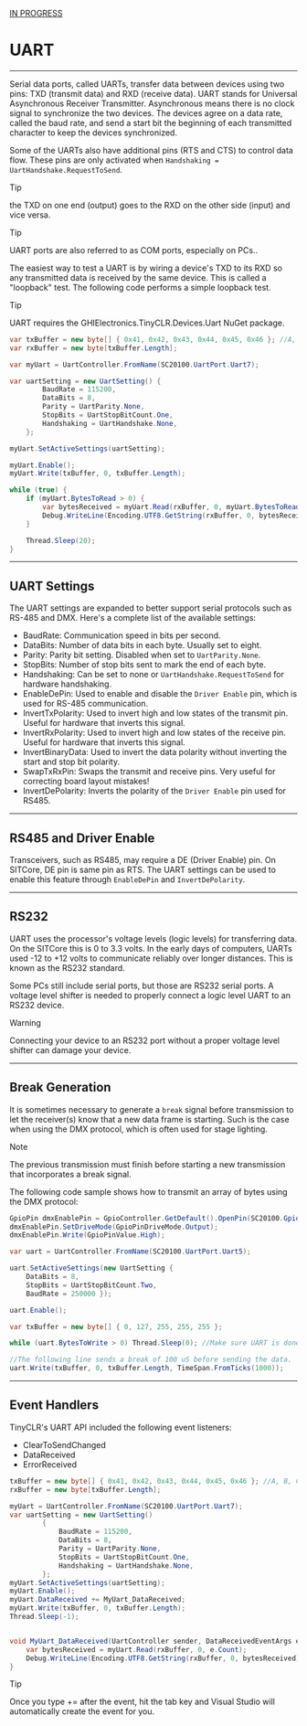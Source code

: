 [IN PROGRESS](error.md) 
# UART 
---
Serial data ports, called UARTs, transfer data between devices using two pins: TXD (transmit data) and RXD (receive data). UART stands for Universal Asynchronous Receiver Transmitter. Asynchronous means there is no clock signal to synchronize the two devices. The devices agree on a data rate, called the baud rate, and send a start bit the beginning of each transmitted character to keep the devices synchronized.

Some of the UARTs also have additional pins (RTS and CTS) to control data flow. These pins are only activated when `Handshaking = UartHandshake.RequestToSend`.

> [!Tip]
> the TXD on one end (output) goes to the RXD on the other side (input) and vice versa.

> [!Tip]
> UART ports are also referred to as COM ports, especially on PCs..

The easiest way to test a UART is by wiring a device's TXD to its RXD so any transmitted data is received by the same device. This is called a "loopback" test. The following code performs a simple loopback test.

> [!Tip]
> UART requires the GHIElectronics.TinyCLR.Devices.Uart NuGet package.

```cs
var txBuffer = new byte[] { 0x41, 0x42, 0x43, 0x44, 0x45, 0x46 }; //A, B, C, D, E, F
var rxBuffer = new byte[txBuffer.Length];

var myUart = UartController.FromName(SC20100.UartPort.Uart7);

var uartSetting = new UartSetting() {
        BaudRate = 115200,
        DataBits = 8,
        Parity = UartParity.None,
        StopBits = UartStopBitCount.One,
        Handshaking = UartHandshake.None,
    };

myUart.SetActiveSettings(uartSetting);

myUart.Enable();
myUart.Write(txBuffer, 0, txBuffer.Length);

while (true) {
    if (myUart.BytesToRead > 0) {
        var bytesReceived = myUart.Read(rxBuffer, 0, myUart.BytesToRead);
        Debug.WriteLine(Encoding.UTF8.GetString(rxBuffer, 0, bytesReceived));
    }

    Thread.Sleep(20);
}
```

---

## UART Settings
The UART settings are expanded to better support serial protocols such as RS-485 and DMX. Here's a complete list of the available settings:
- BaudRate: Communication speed in bits per second.
- DataBits: Number of data bits in each byte. Usually set to eight.
- Parity: Parity bit setting. Disabled when set to `UartParity.None`.
- StopBits: Number of stop bits sent to mark the end of each byte.
- Handshaking: Can be set to none or `UartHandshake.RequestToSend` for hardware handshaking.
- EnableDePin: Used to enable and disable the `Driver Enable` pin, which is used for RS-485 communication.
- InvertTxPolarity: Used to invert high and low states of the transmit pin. Useful for hardware that inverts this signal.
- InvertRxPolarity: Used to invert high and low states of the receive pin. Useful for hardware that inverts this signal.
- InvertBinaryData: Used to invert the data polarity without inverting the start and stop bit polarity.
- SwapTxRxPin: Swaps the transmit and receive pins. Very useful for correcting board layout mistakes!
- InvertDePolarity: Inverts the polarity of the `Driver Enable` pin used for RS485.

---

## RS485 and Driver Enable
Transceivers, such as RS485, may require a DE (Driver Enable) pin. On SITCore, DE pin is same pin as RTS. The UART settings can be used to enable this feature through `EnableDePin` and `InvertDePolarity`.

---
## RS232
UART uses the processor's voltage levels (logic levels) for transferring data. On the SITCore this is 0 to 3.3 volts. In the early days of computers, UARTs used -12 to +12 volts to communicate reliably over longer distances. This is known as the RS232 standard.

Some PCs still include serial ports, but those are RS232 serial ports. A voltage level shifter is needed to properly connect a logic level UART to an RS232 device.

> [!Warning]
> Connecting your device to an RS232 port without a proper voltage level shifter can damage your device.

---

## Break Generation
It is sometimes necessary to generate a `break` signal before transmission to let the receiver(s) know that a new data frame is starting. Such is the case when using the DMX protocol, which is often used for stage lighting.

> [!NOTE]
> The previous transmission must finish before starting a new transmission that incorporates a break signal.

The following code sample shows how to transmit an array of bytes using the DMX protocol:
```cs
GpioPin dmxEnablePin = GpioController.GetDefault().OpenPin(SC20100.GpioPin.PA1);
dmxEnablePin.SetDriveMode(GpioPinDriveMode.Output);
dmxEnablePin.Write(GpioPinValue.High);

var uart = UartController.FromName(SC20100.UartPort.Uart5);

uart.SetActiveSettings(new UartSetting {
    DataBits = 8,
    StopBits = UartStopBitCount.Two,
    BaudRate = 250000 });

uart.Enable();

var txBuffer = new byte[] { 0, 127, 255, 255, 255 };

while (uart.BytesToWrite > 0) Thread.Sleep(0); //Make sure UART is done transmitting.

//The following line sends a break of 100 uS before sending the data.
uart.Write(txBuffer, 0, txBuffer.Length, TimeSpan.FromTicks(1000));
```

---

## Event Handlers
TinyCLR's UART API included the following event listeners:

* ClearToSendChanged
* DataReceived
* ErrorReceived

```cs
txBuffer = new byte[] { 0x41, 0x42, 0x43, 0x44, 0x45, 0x46 }; //A, B, C, D, E, F
rxBuffer = new byte[txBuffer.Length];

myUart = UartController.FromName(SC20100.UartPort.Uart7);
var uartSetting = new UartSetting()
        {
            BaudRate = 115200,
            DataBits = 8,
            Parity = UartParity.None,
            StopBits = UartStopBitCount.One,
            Handshaking = UartHandshake.None,
        };
myUart.SetActiveSettings(uartSetting);
myUart.Enable();
myUart.DataReceived += MyUart_DataReceived;
myUart.Write(txBuffer, 0, txBuffer.Length);
Thread.Sleep(-1);


void MyUart_DataReceived(UartController sender, DataReceivedEventArgs e) {
    var bytesReceived = myUart.Read(rxBuffer, 0, e.Count);
    Debug.WriteLine(Encoding.UTF8.GetString(rxBuffer, 0, bytesReceived));
}
```

> [!Tip] 
> Once you type += after the event, hit the tab key and Visual Studio will automatically create the event for you.

 

